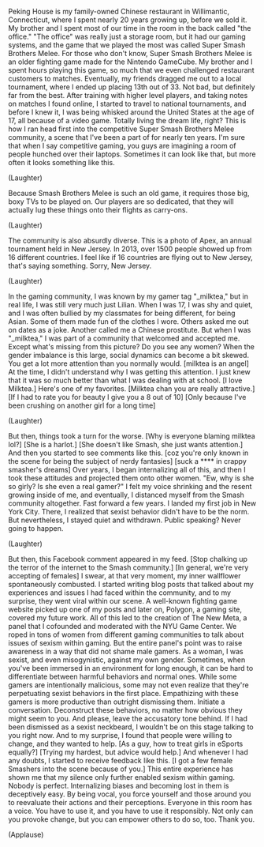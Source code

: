 
Peking House is my family-owned Chinese
restaurant in Willimantic, Connecticut,
where I spent nearly 20 years growing up,
before we sold it.
My brother and I spent most of our time
in the room in the back
called &quot;the office.&quot;
&quot;The office&quot; was really
just a storage room,
but it had our gaming systems,
and the game that we played the most
was called Super Smash Brothers Melee.
For those who don&#39;t know,
Super Smash Brothers Melee
is an older fighting game
made for the Nintendo GameCube.
My brother and I spent hours
playing this game,
so much that we even challenged
restaurant customers to matches.
Eventually, my friends dragged me out
to a local tournament,
where I ended up placing 13th out of 33.
Not bad, but definitely far from the best.
After training with higher level players,
and taking notes
on matches I found online,
I started to travel
to national tournaments,
and before I knew it,
I was being whisked around
the United States at the age of 17,
all because of a video game.
Totally living the dream life, right?
This is how I ran head first
into the competitive
Super Smash Brothers Melee community,
a scene that I&#39;ve been a part of
for nearly ten years.
I&#39;m sure that when
I say competitive gaming,
you guys are imagining a room of people
hunched over their laptops.
Sometimes it can look like that,
but more often
it looks something like this.

(Laughter)

Because Smash Brothers Melee
is such an old game,
it requires those big,
boxy TVs to be played on.
Our players are so dedicated,
that they will actually lug these things
onto their flights as carry-ons.

(Laughter)

The community is also absurdly diverse.
This is a photo of Apex,
an annual tournament held in New Jersey.
In 2013, over 1500 people showed up
from 16 different countries.
I feel like if 16 countries
are flying out to New Jersey,
that&#39;s saying something.
Sorry, New Jersey.

(Laughter)

In the gaming community,
I was known by my gamer tag &quot;_milktea,&quot;
but in real life,
I was still very much just Lilian.
When I was 17, I was shy and quiet,
and I was often bullied by my classmates
for being different, for being Asian.
Some of them made fun
of the clothes I wore.
Others asked me out on dates as a joke.
Another called me a Chinese prostitute.
But when I was &quot;_milktea,&quot;
I was part of a community
that welcomed and accepted me.
Except what&#39;s missing from this picture?
Do you see any women?
When the gender imbalance is this large,
social dynamics can become a bit skewed.
You get a lot more attention
than you normally would.
[milktea is an angel]
At the time, I didn&#39;t understand why
I was getting this attention.
I just knew that it was so much better
than what I was dealing with at school.
[I love Milktea.]
Here&#39;s one of my favorites.
[Milktea chan you are really attractive.]
[If I had to rate you for beauty
I give you a 8 out of 10]
[Only because I&#39;ve been
crushing on another girl for a long time]

(Laughter)

But then, things took
a turn for the worse.
[Why is everyone blaming milktea lol?]
[She is a harlot.]
[She doesn&#39;t like Smash,
she just wants attention.]
And then you started
to see comments like this.
[coz you&#39;re only known in the scene
for being the subject of nerdy fantasies]
[suck a **** in crappy smasher&#39;s dreams]
Over years,
I began internalizing all of this,
and then I took these attitudes
and projected them onto other women.
&quot;Ew, why is she so girly?
Is she even a real gamer?&quot;
I felt my voice shrinking
and the resent growing inside of me,
and eventually, I distanced myself
from the Smash community altogether.
Fast forward a few years.
I landed my first job in New York City.
There, I realized that sexist behavior
didn&#39;t have to be the norm.
But nevertheless, I stayed quiet
and withdrawn.
Public speaking? Never going to happen.

(Laughter)

But then, this Facebook comment
appeared in my feed.
[Stop chalking up the terror
of the internet to the Smash community.]
[In general, we&#39;re very
accepting of females]
I swear, at that very moment,
my inner wallflower
spontaneously combusted.
I started writing blog posts
that talked about my experiences
and issues I had faced
within the community,
and to my surprise,
they went viral within our scene.
A well-known fighting game website
picked up one of my posts
and later on, Polygon, a gaming site,
covered my future work.
All of this led to the creation
of The New Meta,
a panel that I cofounded and moderated
with the NYU Game Center.
We roped in tons of women
from different gaming communities
to talk about issues of sexism
within gaming.
But the entire panel&#39;s point
was to raise awareness
in a way that did not shame male gamers.
As a woman, I was sexist,
and even misogynistic,
against my own gender.
Sometimes, when you&#39;ve been immersed
in an environment for long enough,
it can be hard to differentiate
between harmful behaviors and normal ones.
While some gamers
are intentionally malicious,
some may not even realize
that they&#39;re perpetuating sexist
behaviors in the first place.
Empathizing with these gamers
is more productive
than outright dismissing them.
Initiate a conversation.
Deconstruct these behaviors,
no matter how obvious
they might seem to you.
And please, leave
the accusatory tone behind.
If I had been dismissed
as a sexist neckbeard,
I wouldn&#39;t be on this stage
talking to you right now.
And to my surprise,
I found that people were willing
to change, and they wanted to help.
[As a guy, how to treat girls
in eSports equally?]
[Trying my hardest,
but advice would help.]
And whenever I had any doubts,
I started to receive feedback like this.
[I got a few female Smashers
into the scene because of you.]
This entire experience has shown me
that my silence only further enabled
sexism within gaming.
Nobody is perfect.
Internalizing biases and becoming lost
in them is deceptively easy.
By being vocal,
you force yourself and those around you
to reevaluate their actions
and their perceptions.
Everyone in this room has a voice.
You have to use it,
and you have to use it responsibly.
Not only can you provoke change,
but you can empower others to do so, too.
Thank you.

(Applause)

